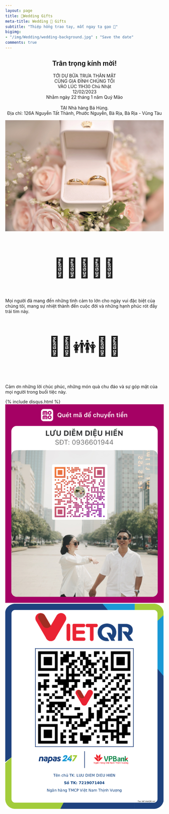 ```yaml
---
layout: page
title: 🧧Wedding Gifts
meta-title: Wedding 🧧 Gifts
subtitle: "Thiệp hồng trao tay, mất ngay tạ gạo 💋"
bigimg:
- "/img/Wedding/wedding-background.jpg" : "Save the date"
comments: true
---
```


<div class="thiep_moi">
  <h2 style="text-align: center;">Trân trọng kính mời!</h2>
  <p style="text-align: center;">
    TỚI DỰ BỮA TRƯA THÂN MẬT<br />CÙNG GIA ĐÌNH CHÚNG TÔI<br />
    VÀO LÚC 11H30 Chủ Nhật<br />
    12/02/2023<br />
    Nhằm ngày 22 tháng 1 năm Quý Mão<br />
    <br />
    TẠI Nhà hàng Bá Hùng.<br />
    Địa chỉ: 126A Nguyễn Tất Thành, Phước Nguyễn, Bà Rịa, Bà Rịa - Vũng Tàu</p>
  <div class="post-img-post">
    <img src="/img/Wedding/Nhan_cuoi.JPG"><br>
  </div>
</div>

<br />
<div class="wedding_gift">
<p style="text-align: center;font-size: 60px;"> 🎀🎀💍🎀🎀<br />
<p>Mọi người đã mang đến những tình cảm to lớn cho ngày vui đặc biệt của chúng tôi, mang sự nhiệt thành đến cuộc đời và những hạnh phúc rót đầy trái tim này. </p>

<p style="text-align: center;font-size: 60px;"> 🎀🎀👪🎀🎀<br /></p> 
<p>Cảm ơn những lời chúc phúc, những món quà chu đáo và sự góp mặt của mọi người trong buổi tiệc này.<br /></p> 


<div class="disqus-comments">
  {% include disqus.html %}
</div>

<div class="post-img-post">
  <img src="/img/MOMO.jpg"><br>
</div>

<div class="post-img-post">
  <img src="/img/VIETQRCODE.png"><br>
</div>
 
